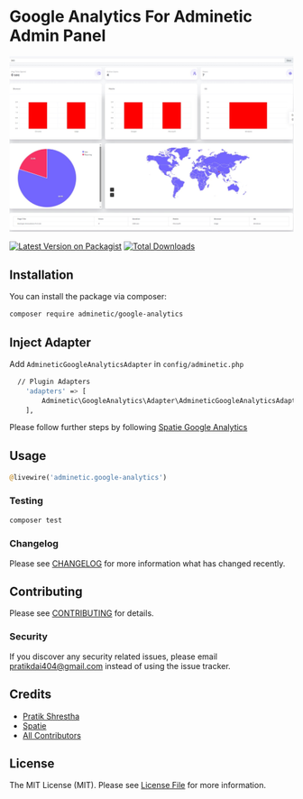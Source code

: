 # Google Analytics For Adminetic Admin Panel

![Adminetic Google Analytics](https://github.com/pratiksh404/adminetic-google-analytics/blob/main/screenshots/banner.jpg)

[![Latest Version on Packagist](https://img.shields.io/packagist/v/adminetic/google-analytics.svg?style=flat-square)](https://packagist.org/packages/adminetic/google-analytics)
[![Total Downloads](https://img.shields.io/packagist/dt/adminetic/google-analytics.svg?style=flat-square)](https://packagist.org/packages/adminetic/google-analytics)


## Installation

You can install the package via composer:

```bash
composer require adminetic/google-analytics
```
## Inject Adapter

Add `AdmineticGoogleAnalyticsAdapter` in `config/adminetic.php`

```bash
  // Plugin Adapters
    'adapters' => [
        Adminetic\GoogleAnalytics\Adapter\AdmineticGoogleAnalyticsAdapter::class
    ],
```

Please follow further steps by following [Spatie Google Analytics](https://github.com/spatie/laravel-analytics)

## Usage

```php
@livewire('adminetic.google-analytics')
```

### Testing

```bash
composer test
```

### Changelog

Please see [CHANGELOG](CHANGELOG.md) for more information what has changed recently.

## Contributing

Please see [CONTRIBUTING](CONTRIBUTING.md) for details.

### Security

If you discover any security related issues, please email pratikdai404@gmail.com instead of using the issue tracker.

## Credits

-   [Pratik Shrestha](https://github.com/adminetic)
-   [Spatie](https://github.com/spatie/laravel-analytics)
-   [All Contributors](../../contributors)

## License

The MIT License (MIT). Please see [License File](LICENSE.md) for more information.
